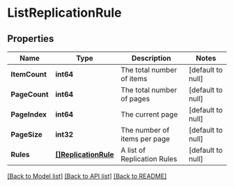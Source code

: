 # ListReplicationRule

## Properties
Name | Type | Description | Notes
------------ | ------------- | ------------- | -------------
**ItemCount** | **int64** | The total number of items | [default to null]
**PageCount** | **int64** | The total number of pages | [default to null]
**PageIndex** | **int64** | The current page | [default to null]
**PageSize** | **int32** | The number of items per page | [default to null]
**Rules** | [**[]ReplicationRule**](ReplicationRule.md) | A list of Replication Rules | [default to null]

[[Back to Model list]](../README.md#documentation-for-models) [[Back to API list]](../README.md#documentation-for-api-endpoints) [[Back to README]](../README.md)

